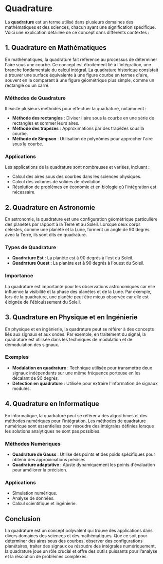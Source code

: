 # Quadrature

La **quadrature** est un terme utilisé dans plusieurs domaines des mathématiques et des sciences, chacun ayant une signification spécifique. Voici une explication détaillée de ce concept dans différents contextes :

## 1. Quadrature en Mathématiques

En mathématiques, la quadrature fait référence au processus de déterminer l'aire sous une courbe. Ce concept est étroitement lié à l'intégration, une branche fondamentale du calcul intégral. La quadrature historique consistait à trouver une surface équivalente à une figure courbe en termes d'aire, souvent en la comparant à une figure géométrique plus simple, comme un rectangle ou un carré.

### Méthodes de Quadrature

Il existe plusieurs méthodes pour effectuer la quadrature, notamment :

- **Méthode des rectangles** : Diviser l'aire sous la courbe en une série de rectangles et sommer leurs aires.
- **Méthode des trapèzes** : Approximations par des trapèzes sous la courbe.
- **Méthode de Simpson** : Utilisation de polynômes pour approcher l'aire sous la courbe.

### Applications

Les applications de la quadrature sont nombreuses et variées, incluant :

- Calcul des aires sous des courbes dans les sciences physiques.
- Calcul des volumes de solides de révolution.
- Résolution de problèmes en économie et en biologie où l'intégration est nécessaire.

## 2. Quadrature en Astronomie

En astronomie, la quadrature est une configuration géométrique particulière des planètes par rapport à la Terre et au Soleil. Lorsque deux corps célestes, comme une planète et la Lune, forment un angle de 90 degrés avec la Terre, ils sont dits en quadrature.

### Types de Quadrature

- **Quadrature Est** : La planète est à 90 degrés à l'est du Soleil.
- **Quadrature Ouest** : La planète est à 90 degrés à l'ouest du Soleil.

### Importance

La quadrature est importante pour les observations astronomiques car elle influence la visibilité et la phase des planètes et de la Lune. Par exemple, lors de la quadrature, une planète peut être mieux observée car elle est éloignée de l'éblouissement du Soleil.

## 3. Quadrature en Physique et en Ingénierie

En physique et en ingénierie, la quadrature peut se référer à des concepts liés aux signaux et aux ondes. Par exemple, en traitement du signal, la quadrature est utilisée dans les techniques de modulation et de démodulation des signaux.

### Exemples

- **Modulation en quadrature** : Technique utilisée pour transmettre deux signaux indépendants sur une même fréquence porteuse en les décalant de 90 degrés.
- **Détection en quadrature** : Utilisée pour extraire l'information de signaux modulés.

## 4. Quadrature en Informatique

En informatique, la quadrature peut se référer à des algorithmes et des méthodes numériques pour l'intégration. Les méthodes de quadrature numérique sont essentielles pour résoudre des intégrales définies lorsque les solutions analytiques ne sont pas possibles.

### Méthodes Numériques

- **Quadrature de Gauss** : Utilise des points et des poids spécifiques pour obtenir des approximations précises.
- **Quadrature adaptative** : Ajuste dynamiquement les points d'évaluation pour améliorer la précision.

### Applications

- Simulation numérique.
- Analyse de données.
- Calcul scientifique et ingénierie.

## Conclusion

La quadrature est un concept polyvalent qui trouve des applications dans divers domaines des sciences et des mathématiques. Que ce soit pour déterminer des aires sous des courbes, observer des configurations planétaires, traiter des signaux ou résoudre des intégrales numériquement, la quadrature joue un rôle crucial et offre des outils puissants pour l'analyse et la résolution de problèmes complexes.